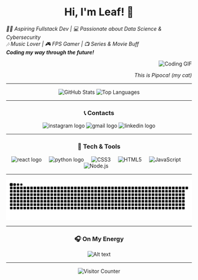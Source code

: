 <h1 align="center">Hi, I'm Leaf! 🦖</h1>

<!-- Presentation -->
<div style="display: center">
  <p><i>
    👨‍💻 Aspiring Fullstack Dev | 💻 Passionate about Data Science & Cybersecurity 
    <br>
    🎶 Music Lover | 🎮 FPS Gamer | 📺 Series & Movie Buff 
    <br>
   <strong>Coding my way through the future!</strong>
  </i></p>
  
   <!-- GIF and caption -->
<p align="right">
    <img  
        height="180" 
        src="https://media3.giphy.com/media/v1.Y2lkPTc5MGI3NjExbHI2MWw5MWxmaWNyaW16eWY5eWMwNTZic3R6ODN2OGMxY25ocmkydCZlcD12MV9pbnRlcm5hbF9naWZfYnlfaWQmY3Q9cw/UQ1EI1ML2ABQdbebup/giphy.gif" 
        alt="Coding GIF" 
    />
    <p align="right"><i>This is Pipoca! (my cat)</i></p>
</p>
</div>

---

<!-- GitHub Stats -->
<p align="center">
  <img 
      src="https://github-readme-stats.vercel.app/api?username=leafwithf&hide_title=false&hide_rank=false&show_icons=true&include_all_commits=true&count_private=true&disable_animations=false&theme=dracula&locale=en&hide_border=false" 
      height="150" 
      alt="GitHub Stats" 
  />
  <img 
      src="https://github-readme-stats.vercel.app/api/top-langs?username=leafwithf&locale=en&hide_title=false&layout=compact&card_width=320&langs_count=5&theme=dracula&hide_border=false" 
      height="150" 
      alt="Top Languages" 
  />
</p>
  
---

<!-- Contacts -->
<h3 align="center">📞 Contacts</h3>

<div align="center">
<a href="https://www.instagram.com/folhaem_ingles" target="_blank" style="text-decoration: none; outline: none;">
  <img src="https://raw.githubusercontent.com/maurodesouza/profile-readme-generator/master/src/assets/icons/social/instagram/default.svg" width="50" height="35" alt="instagram logo" />
</a>
<a href="mailto:rf7223216@gmail.com" target="_blank" style="text-decoration: none; outline: none;">
  <img src="https://raw.githubusercontent.com/maurodesouza/profile-readme-generator/master/src/assets/icons/social/gmail/default.svg" width="50" height="35" alt="gmail logo" />
</a>
<a href="https://www.linkedin.com/in/rafa-fernandes-a9b944344?utm_source=share&utm_campaign=share_via&utm_content=profile&utm_medium=android_app" target="_blank" style="text-decoration: none; outline: none;">
  <img src="https://raw.githubusercontent.com/maurodesouza/profile-readme-generator/master/src/assets/icons/social/linkedin/default.svg" width="50" height="35" alt="linkedin logo" />
</a>
</div>

---

<!-- Tech and Tools -->
<h3 align="center">🔧 Tech & Tools </h3>
<div align="center">
  <img src="https://cdn.jsdelivr.net/gh/devicons/devicon/icons/react/react-original.svg" height="40" alt="react logo"  />
  <img width="12" />
  <img src="https://cdn.jsdelivr.net/gh/devicons/devicon/icons/python/python-original.svg" height="40" alt="python logo"  />
  <img width="12" />
  <img src="https://cdn.jsdelivr.net/gh/devicons/devicon/icons/css3/css3-original.svg" height="30" alt="CSS3" />
  <img width="12" />
  <img src="https://cdn.jsdelivr.net/gh/devicons/devicon/icons/html5/html5-original.svg" height="30" alt="HTML5" />
  <img width="12" />
  <img src="https://cdn.jsdelivr.net/gh/devicons/devicon/icons/javascript/javascript-original.svg" height="30" alt="JavaScript" />
  <img width="12" />
  <img src="https://cdn.jsdelivr.net/gh/devicons/devicon/icons/nodejs/nodejs-original.svg" height="30" alt="Node.js" />
  <img width="12" />
</div>

---

<p align="center">
  <img src="https://raw.githubusercontent.com/mayasrl/mayasrl/output/snake.svg" alt="Snake animation" />
</p>

---

<h3 align="center">🎧 On My Energy</h3>
<div align="center">
  
![Alt text](https://spotify-recently-played-readme.vercel.app/api?user=31rlzijog3nfepwwh6gqwn3lumeq&count=5)
</div>

---

<p align="center">
  <img src="https://profile-counter.glitch.me/leafthwithf/count.svg?" alt="Visitor Counter" />
</p>
